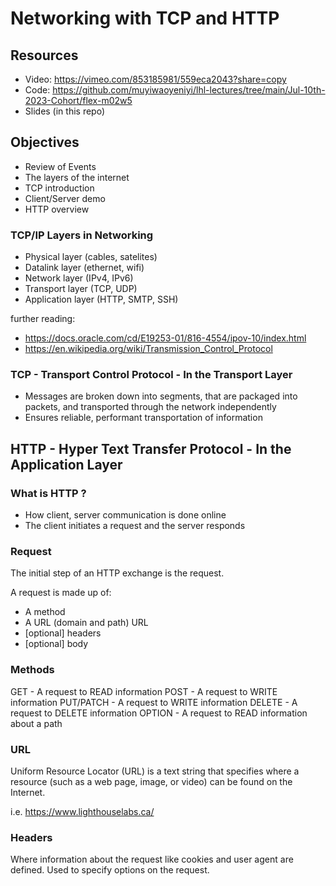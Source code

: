# Networking with TCP and HTTP

## Resources
- Video: https://vimeo.com/853185981/559eca2043?share=copy
- Code:  https://github.com/muyiwaoyeniyi/lhl-lectures/tree/main/Jul-10th-2023-Cohort/flex-m02w5
- Slides (in this repo)

## Objectives
- Review of Events
- The layers of the internet
- TCP introduction
- Client/Server demo
- HTTP overview

### TCP/IP Layers in Networking

- Physical layer (cables, satelites)
- Datalink layer (ethernet, wifi)
- Network layer (IPv4, IPv6)
- Transport layer (TCP, UDP)
- Application layer (HTTP, SMTP, SSH)

further reading:
 - https://docs.oracle.com/cd/E19253-01/816-4554/ipov-10/index.html
 - https://en.wikipedia.org/wiki/Transmission_Control_Protocol

### TCP - Transport Control Protocol - In the Transport Layer

- Messages are broken down into segments, that are packaged into packets, and transported through the network independently
- Ensures reliable, performant transportation of information

## HTTP - Hyper Text Transfer Protocol - In the Application Layer

### What is HTTP ?

- How client, server communication is done online
- The client initiates a request and the server responds

### Request

The initial step of an HTTP exchange is the request.

A request is made up of:
 - A method
 - A URL (domain and path) URL
 - [optional] headers
 - [optional] body

### Methods

GET - A request to READ information
POST - A request to WRITE information
PUT/PATCH - A request to WRITE information
DELETE - A request to DELETE information
OPTION - A request to READ information about a path

### URL

Uniform Resource Locator (URL) is a text string that specifies where a resource (such as a web page, image, or video) can be found on the Internet.

i.e. https://www.lighthouselabs.ca/

### Headers

Where information about the request like cookies and user agent are defined.  Used to specify options on the request.
